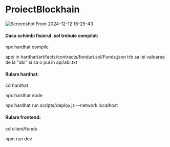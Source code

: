 # ProiectBlockhain
![Screenshot From 2024-12-12 16-25-43](https://github.com/user-attachments/assets/e1e356e6-ea40-4410-983a-68790ab82038)

#### Daca schimbi fisierul .sol trebuie compilat: 
npx hardhat compile

apoi in hardhat/artifacts/contracts/fonduri.sol/Funds.json trb sa iei valoarea de la "abi" si sa o pui in api/abi.txt
#### Rulare hardhat:
cd hardhat

npx hardhat node

npx hardhat run scripts/deploy.js --network localhost
#### Rulare frontend:
cd client/funds

npm run dev
